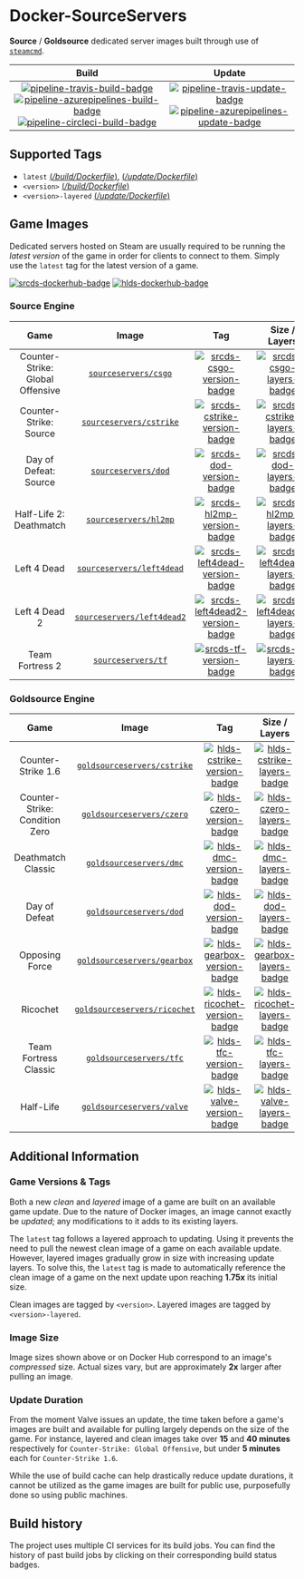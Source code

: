# Docker-SourceServers

**Source** / **Goldsource** dedicated server images built through use of [`steamcmd`](https://github.com/startersclan/docker-steamcmd).

|  Build | Update |
|:-:|:-:|
| [![pipeline-travis-build-badge][]][pipeline-travis-build-link] [![pipeline-azurepipelines-build-badge][]][pipeline-azurepipelines-build-link] [![pipeline-circleci-build-badge][]][pipeline-circleci-build-link] | [![pipeline-travis-update-badge][]][pipeline-travis-update-link] [![pipeline-azurepipelines-update-badge][]][pipeline-azurepipelines-update-link] |

[pipeline-travis-build-badge]: https://img.shields.io/travis/startersclan/docker-sourceservers/build.svg?label=&logo=travis&style=flat-square
[pipeline-travis-build-link]: https://travis-ci.org/startersclan/docker-sourceservers/builds
[pipeline-travis-update-badge]: https://img.shields.io/travis/startersclan/docker-sourceservers/update.svg?label=&logo=travis&style=flat-square
[pipeline-travis-update-link]: https://travis-ci.org/startersclan/docker-sourceservers/builds

[pipeline-azurepipelines-build-badge]: https://img.shields.io/azure-devops/build/startersclan/docker-sourceservers/2/build.svg?label=&logo=azure-pipelines&style=flat-square
[pipeline-azurepipelines-build-link]: https://dev.azure.com/startersclan/docker-sourceservers/_build?definitionId=2
[pipeline-azurepipelines-update-badge]: https://img.shields.io/azure-devops/build/startersclan/docker-sourceservers/3/update.svg?label=&logo=azure-pipelines&style=flat-square
[pipeline-azurepipelines-update-link]: https://dev.azure.com/startersclan/docker-sourceservers/_build?definitionId=3

[pipeline-circleci-build-badge]: https://img.shields.io/circleci/build/gh/startersclan/docker-sourceservers/build.svg?label=&logo=circleci&style=flat-square
[pipeline-circleci-build-link]: https://circleci.com/gh/startersclan/docker-sourceservers/tree/build

## Supported Tags

* `latest` [(*/build/Dockerfile*)][dockerfile-build-link], [(*/update/Dockerfile*)][dockerfile-update-link]
* `<version>` [(*/build/Dockerfile*)][dockerfile-build-link]
* `<version>-layered` [(*/update/Dockerfile*)][dockerfile-update-link]

[dockerfile-build-link]: https://github.com/startersclan/docker-sourceservers/blob/master/build/Dockerfile
[dockerfile-update-link]: https://github.com/startersclan/docker-sourceservers/blob/master/update/Dockerfile

## Game Images

Dedicated servers hosted on Steam are usually required to be running the *latest version* of the game in order for clients to connect to them. Simply use the `latest` tag for the latest version of a game.

[![srcds-dockerhub-badge][]][srcds-dockerhub-link] [![hlds-dockerhub-badge][]][hlds-dockerhub-link]

[srcds-dockerhub-badge]: https://img.shields.io/badge/docker%20hub-sourceservers-blue.svg?logo=docker&logoColor=2596EC&color=FFA722&label=&labelColor=&style=popout-square
[srcds-dockerhub-link]: https://hub.docker.com/u/sourceservers
[hlds-dockerhub-badge]: https://img.shields.io/badge/docker%20hub-goldsourceservers-blue.svg?logo=docker&logoColor=2596EC&color=FF6917&label=&labelColor=&style=popout-square
[hlds-dockerhub-link]: https://hub.docker.com/u/goldsourceservers

### Source Engine

| Game | Image | Tag | Size / Layers |
|:-:|:-:|:-:|:-:|
| Counter-Strike: Global Offensive | [`sourceservers/csgo`][srcds-csgo-dockerhub-link] | [![srcds-csgo-version-badge][]][srcds-csgo-metadata-link] | [![srcds-csgo-layers-badge][]][srcds-csgo-metadata-link] |
| Counter-Strike: Source | [`sourceservers/cstrike`][srcds-cstrike-dockerhub-link] | [![srcds-cstrike-version-badge][]][srcds-cstrike-metadata-link] | [![srcds-cstrike-layers-badge][]][srcds-cstrike-metadata-link] |
| Day of Defeat: Source | [`sourceservers/dod`][srcds-dod-dockerhub-link] | [![srcds-dod-version-badge][]][srcds-dod-metadata-link] | [![srcds-dod-layers-badge][]][srcds-dod-metadata-link] |
| Half-Life 2: Deathmatch | [`sourceservers/hl2mp`][srcds-hl2mp-dockerhub-link] | [![srcds-hl2mp-version-badge][]][srcds-hl2mp-metadata-link] | [![srcds-hl2mp-layers-badge][]][srcds-hl2mp-metadata-link] |
| Left 4 Dead | [`sourceservers/left4dead`][srcds-left4dead-dockerhub-link] | [![srcds-left4dead-version-badge][]][srcds-left4dead-metadata-link] | [![srcds-left4dead-layers-badge][]][srcds-left4dead-metadata-link] |
| Left 4 Dead 2 | [`sourceservers/left4dead2`][srcds-left4dead2-dockerhub-link] | [![srcds-left4dead2-version-badge][]][srcds-left4dead2-metadata-link] | [![srcds-left4dead2-layers-badge][]][srcds-left4dead2-metadata-link] |
| Team Fortress 2 | [`sourceservers/tf`][srcds-tf-dockerhub-link] | [![srcds-tf-version-badge][]][srcds-tf-metadata-link] | [![srcds-tf-layers-badge][]][srcds-tf-metadata-link] |

[srcds-csgo-dockerhub-link]: https://hub.docker.com/r/sourceservers/csgo
[srcds-csgo-version-badge]: https://images.microbadger.com/badges/version/sourceservers/csgo.svg
[srcds-csgo-layers-badge]: https://images.microbadger.com/badges/image/sourceservers/csgo.svg
[srcds-csgo-metadata-link]: https://microbadger.com/images/sourceservers/csgo

[srcds-cstrike-dockerhub-link]: https://hub.docker.com/r/sourceservers/cstrike
[srcds-cstrike-version-badge]: https://images.microbadger.com/badges/version/sourceservers/cstrike.svg
[srcds-cstrike-layers-badge]: https://images.microbadger.com/badges/image/sourceservers/cstrike.svg
[srcds-cstrike-metadata-link]: https://microbadger.com/images/sourceservers/cstrike

[srcds-dod-dockerhub-link]: https://hub.docker.com/r/sourceservers/dod
[srcds-dod-version-badge]: https://images.microbadger.com/badges/version/sourceservers/dod.svg
[srcds-dod-layers-badge]: https://images.microbadger.com/badges/image/sourceservers/dod.svg
[srcds-dod-metadata-link]: https://microbadger.com/images/sourceservers/dod

[srcds-hl2mp-dockerhub-link]: https://hub.docker.com/r/sourceservers/hl2mp
[srcds-hl2mp-version-badge]: https://images.microbadger.com/badges/version/sourceservers/hl2mp.svg
[srcds-hl2mp-layers-badge]: https://images.microbadger.com/badges/image/sourceservers/hl2mp.svg
[srcds-hl2mp-metadata-link]: https://microbadger.com/images/sourceservers/hl2mp

[srcds-left4dead-dockerhub-link]: https://hub.docker.com/r/sourceservers/left4dead
[srcds-left4dead-version-badge]: https://images.microbadger.com/badges/version/sourceservers/left4dead.svg
[srcds-left4dead-layers-badge]: https://images.microbadger.com/badges/image/sourceservers/left4dead.svg
[srcds-left4dead-metadata-link]: https://microbadger.com/images/sourceservers/left4dead

[srcds-left4dead2-dockerhub-link]: https://hub.docker.com/r/sourceservers/left4dead2
[srcds-left4dead2-version-badge]: https://images.microbadger.com/badges/version/sourceservers/left4dead2.svg
[srcds-left4dead2-layers-badge]: https://images.microbadger.com/badges/image/sourceservers/left4dead2.svg
[srcds-left4dead2-metadata-link]: https://microbadger.com/images/sourceservers/left4dead2

[srcds-tf-dockerhub-link]: https://hub.docker.com/r/sourceservers/tf
[srcds-tf-version-badge]: https://images.microbadger.com/badges/version/sourceservers/tf.svg
[srcds-tf-layers-badge]: https://images.microbadger.com/badges/image/sourceservers/tf.svg
[srcds-tf-metadata-link]: https://microbadger.com/images/sourceservers/tf

### Goldsource Engine

| Game | Image | Tag | Size / Layers |
|:-:|:-:|:-:|:-:|
| Counter-Strike 1.6 | [`goldsourceservers/cstrike`][hlds-cstrike-dockerhub-link] | [![hlds-cstrike-version-badge][]][hlds-cstrike-metadata-link] | [![hlds-cstrike-layers-badge][]][hlds-cstrike-metadata-link] |
| Counter-Strike: Condition Zero | [`goldsourceservers/czero`][hlds-czero-dockerhub-link] | [![hlds-czero-version-badge][]][hlds-czero-metadata-link] | [![hlds-czero-layers-badge][]][hlds-czero-metadata-link] |
| Deathmatch Classic | [`goldsourceservers/dmc`][hlds-dmc-dockerhub-link] | [![hlds-dmc-version-badge][]][hlds-dmc-metadata-link] | [![hlds-dmc-layers-badge][]][hlds-dmc-metadata-link] |
| Day of Defeat | [`goldsourceservers/dod`][hlds-dod-dockerhub-link] | [![hlds-dod-version-badge][]][hlds-dod-metadata-link] | [![hlds-dod-layers-badge][]][hlds-dod-metadata-link] |
| Opposing Force | [`goldsourceservers/gearbox`][hlds-gearbox-dockerhub-link] | [![hlds-gearbox-version-badge][]][hlds-gearbox-metadata-link] | [![hlds-gearbox-layers-badge][]][hlds-gearbox-metadata-link] |
| Ricochet | [`goldsourceservers/ricochet`][hlds-ricochet-dockerhub-link] | [![hlds-ricochet-version-badge][]][hlds-ricochet-metadata-link] | [![hlds-ricochet-layers-badge][]][hlds-ricochet-metadata-link] |
| Team Fortress Classic | [`goldsourceservers/tfc`][hlds-tfc-dockerhub-link] | [![hlds-tfc-version-badge][]][hlds-tfc-metadata-link] | [![hlds-tfc-layers-badge][]][hlds-tfc-metadata-link] |
| Half-Life | [`goldsourceservers/valve`][hlds-valve-dockerhub-link] | [![hlds-valve-version-badge][]][hlds-valve-metadata-link] | [![hlds-valve-layers-badge][]][hlds-valve-metadata-link] |

[hlds-cstrike-dockerhub-link]: https://hub.docker.com/r/goldsourceservers/cstrike
[hlds-cstrike-version-badge]: https://images.microbadger.com/badges/version/goldsourceservers/cstrike.svg
[hlds-cstrike-layers-badge]: https://images.microbadger.com/badges/image/goldsourceservers/cstrike.svg
[hlds-cstrike-metadata-link]: https://microbadger.com/images/goldsourceservers/cstrike

[hlds-czero-dockerhub-link]: https://hub.docker.com/r/goldsourceservers/czero
[hlds-czero-version-badge]: https://images.microbadger.com/badges/version/goldsourceservers/czero.svg
[hlds-czero-layers-badge]: https://images.microbadger.com/badges/image/goldsourceservers/czero.svg
[hlds-czero-metadata-link]: https://microbadger.com/images/goldsourceservers/czero

[hlds-dmc-dockerhub-link]: https://hub.docker.com/r/goldsourceservers/dmc
[hlds-dmc-version-badge]: https://images.microbadger.com/badges/version/goldsourceservers/dmc.svg
[hlds-dmc-layers-badge]: https://images.microbadger.com/badges/image/goldsourceservers/dmc.svg
[hlds-dmc-metadata-link]: https://microbadger.com/images/goldsourceservers/dmc

[hlds-dod-dockerhub-link]: https://hub.docker.com/r/goldsourceservers/dod
[hlds-dod-version-badge]: https://images.microbadger.com/badges/version/goldsourceservers/dod.svg
[hlds-dod-layers-badge]: https://images.microbadger.com/badges/image/goldsourceservers/dod.svg
[hlds-dod-metadata-link]: https://microbadger.com/images/goldsourceservers/dod

[hlds-gearbox-dockerhub-link]: https://hub.docker.com/r/goldsourceservers/gearbox
[hlds-gearbox-version-badge]: https://images.microbadger.com/badges/version/goldsourceservers/gearbox.svg
[hlds-gearbox-layers-badge]: https://images.microbadger.com/badges/image/goldsourceservers/gearbox.svg
[hlds-gearbox-metadata-link]: https://microbadger.com/images/goldsourceservers/gearbox

[hlds-ricochet-dockerhub-link]: https://hub.docker.com/r/goldsourceservers/ricochet
[hlds-ricochet-version-badge]: https://images.microbadger.com/badges/version/goldsourceservers/ricochet.svg
[hlds-ricochet-layers-badge]: https://images.microbadger.com/badges/image/goldsourceservers/ricochet.svg
[hlds-ricochet-metadata-link]: https://microbadger.com/images/goldsourceservers/ricochet

[hlds-tfc-dockerhub-link]: https://hub.docker.com/r/goldsourceservers/tfc
[hlds-tfc-version-badge]: https://images.microbadger.com/badges/version/goldsourceservers/tfc.svg
[hlds-tfc-layers-badge]: https://images.microbadger.com/badges/image/goldsourceservers/tfc.svg
[hlds-tfc-metadata-link]: https://microbadger.com/images/goldsourceservers/tfc

[hlds-valve-dockerhub-link]: https://hub.docker.com/r/goldsourceservers/valve
[hlds-valve-version-badge]: https://images.microbadger.com/badges/version/goldsourceservers/valve.svg
[hlds-valve-layers-badge]: https://images.microbadger.com/badges/image/goldsourceservers/valve.svg
[hlds-valve-metadata-link]: https://microbadger.com/images/goldsourceservers/valve

## Additional Information

### Game Versions & Tags

Both a new *clean* and *layered* image of a game are built on an available game update. Due to the nature of Docker images, an image cannot exactly be *updated*; any modifications to it adds to its existing layers.

The `latest` tag follows a layered approach to updating. Using it prevents the need to pull the newest clean image of a game on each available update. However, layered images gradually grow in size with increasing update layers. To solve this, the `latest` tag is made to automatically reference the clean image of a game on the next update upon reaching **1.75x** its initial size.

Clean images are tagged by `<version>`. Layered images are tagged by `<version>-layered`.

### Image Size

Image sizes shown above or on Docker Hub correspond to an image's *compressed* size. Actual sizes vary, but are approximately **2x** larger after pulling an image.

### Update Duration

From the moment Valve issues an update, the time taken before a game's images are built and available for pulling largely depends on the size of the game. For instance, layered and clean images take over **15** and **40 minutes** respectively for `Counter-Strike: Global Offensive`, but under **5 minutes** each for `Counter-Strike 1.6`.

While the use of build cache can help drastically reduce update durations, it cannot be utilized as the game images are built for public use, purposefully done so using public machines.

## Build history

The project uses multiple CI services for its build jobs. You can find the history of past build jobs by clicking on their corresponding build status badges.
